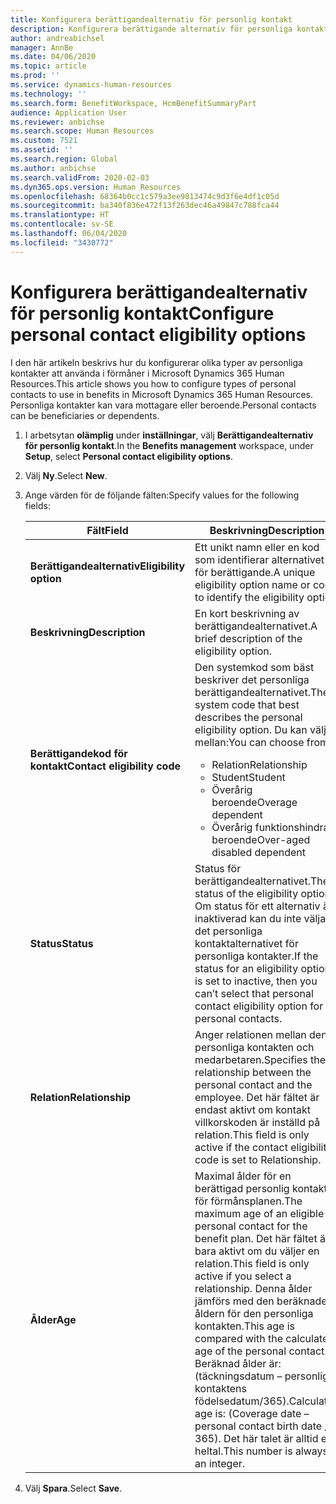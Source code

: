 ```yaml
---
title: Konfigurera berättigandealternativ för personlig kontakt
description: Konfigurera berättigande alternativ för personliga kontakter i Microsoft Dynamics 365 Human Resources. Personliga kontakter kan vara mottagare eller beroende.
author: andreabichsel
manager: AnnBe
ms.date: 04/06/2020
ms.topic: article
ms.prod: ''
ms.service: dynamics-human-resources
ms.technology: ''
ms.search.form: BenefitWorkspace, HcmBenefitSummaryPart
audience: Application User
ms.reviewer: anbichse
ms.search.scope: Human Resources
ms.custom: 7521
ms.assetid: ''
ms.search.region: Global
ms.author: anbichse
ms.search.validFrom: 2020-02-03
ms.dyn365.ops.version: Human Resources
ms.openlocfilehash: 68364b0cc1c579a3ee9813474c9d3f6e4df1c05d
ms.sourcegitcommit: ba340f836e472f13f263dec46a49847c788fca44
ms.translationtype: HT
ms.contentlocale: sv-SE
ms.lasthandoff: 06/04/2020
ms.locfileid: "3430772"
---
```

# <a name="configure-personal-contact-eligibility-options"></a><span data-ttu-id="1ed26-104">Konfigurera berättigandealternativ för personlig kontakt</span><span class="sxs-lookup"><span data-stu-id="1ed26-104">Configure personal contact eligibility options</span></span>

<span data-ttu-id="1ed26-105">I den här artikeln beskrivs hur du konfigurerar olika typer av personliga kontakter att använda i förmåner i Microsoft Dynamics 365 Human Resources.</span><span class="sxs-lookup"><span data-stu-id="1ed26-105">This article shows you how to configure types of personal contacts to use in benefits in Microsoft Dynamics 365 Human Resources.</span></span> <span data-ttu-id="1ed26-106">Personliga kontakter kan vara mottagare eller beroende.</span><span class="sxs-lookup"><span data-stu-id="1ed26-106">Personal contacts can be beneficiaries or dependents.</span></span> 

1. <span data-ttu-id="1ed26-107">I arbetsytan **olämplig** under **inställningar**, välj **Berättigandealternativ för personlig kontakt**.</span><span class="sxs-lookup"><span data-stu-id="1ed26-107">In the **Benefits management** workspace, under **Setup**, select **Personal contact eligibility options**.</span></span>

2. <span data-ttu-id="1ed26-108">Välj **Ny**.</span><span class="sxs-lookup"><span data-stu-id="1ed26-108">Select **New**.</span></span>

3. <span data-ttu-id="1ed26-109">Ange värden för de följande fälten:</span><span class="sxs-lookup"><span data-stu-id="1ed26-109">Specify values for the following fields:</span></span>

   | <span data-ttu-id="1ed26-110">Fält</span><span class="sxs-lookup"><span data-stu-id="1ed26-110">Field</span></span> | <span data-ttu-id="1ed26-111">Beskrivning</span><span class="sxs-lookup"><span data-stu-id="1ed26-111">Description</span></span> |
   | --- | --- |
   | <span data-ttu-id="1ed26-112">**Berättigandealternativ**</span><span class="sxs-lookup"><span data-stu-id="1ed26-112">**Eligibility option**</span></span> | <span data-ttu-id="1ed26-113">Ett unikt namn eller en kod som identifierar alternativet för berättigande.</span><span class="sxs-lookup"><span data-stu-id="1ed26-113">A unique eligibility option name or code to identify the eligibility option.</span></span> |
   | <span data-ttu-id="1ed26-114">**Beskrivning**</span><span class="sxs-lookup"><span data-stu-id="1ed26-114">**Description**</span></span> | <span data-ttu-id="1ed26-115">En kort beskrivning av berättigandealternativet.</span><span class="sxs-lookup"><span data-stu-id="1ed26-115">A brief description of the eligibility option.</span></span> |
   | <span data-ttu-id="1ed26-116">**Berättigandekod för kontakt**</span><span class="sxs-lookup"><span data-stu-id="1ed26-116">**Contact eligibility code**</span></span> | <span data-ttu-id="1ed26-117">Den systemkod som bäst beskriver det personliga berättigandealternativet.</span><span class="sxs-lookup"><span data-stu-id="1ed26-117">The system code that best describes the personal eligibility option.</span></span> <span data-ttu-id="1ed26-118">Du kan välja mellan:</span><span class="sxs-lookup"><span data-stu-id="1ed26-118">You can choose from:</span></span> <ul><li><span data-ttu-id="1ed26-119">Relation</span><span class="sxs-lookup"><span data-stu-id="1ed26-119">Relationship</span></span></li><li><span data-ttu-id="1ed26-120">Student</span><span class="sxs-lookup"><span data-stu-id="1ed26-120">Student</span></span></li><li><span data-ttu-id="1ed26-121">Överårig beroende</span><span class="sxs-lookup"><span data-stu-id="1ed26-121">Overage dependent</span></span></li><li><span data-ttu-id="1ed26-122">Överårig funktionshindrad beroende</span><span class="sxs-lookup"><span data-stu-id="1ed26-122">Over-aged disabled dependent</span></span></li></ul> |
   | <span data-ttu-id="1ed26-123">**Status**</span><span class="sxs-lookup"><span data-stu-id="1ed26-123">**Status**</span></span> | <span data-ttu-id="1ed26-124">Status för berättigandealternativet.</span><span class="sxs-lookup"><span data-stu-id="1ed26-124">The status of the eligibility option.</span></span> <span data-ttu-id="1ed26-125">Om status för ett alternativ är inaktiverad kan du inte välja det personliga kontaktalternativet för personliga kontakter.</span><span class="sxs-lookup"><span data-stu-id="1ed26-125">If the status for an eligibility option is set to inactive, then you can’t select that personal contact eligibility option for personal contacts.</span></span> |
   | <span data-ttu-id="1ed26-126">**Relation**</span><span class="sxs-lookup"><span data-stu-id="1ed26-126">**Relationship**</span></span> | <span data-ttu-id="1ed26-127">Anger relationen mellan den personliga kontakten och medarbetaren.</span><span class="sxs-lookup"><span data-stu-id="1ed26-127">Specifies the relationship between the personal contact and the employee.</span></span> <span data-ttu-id="1ed26-128">Det här fältet är endast aktivt om kontakt villkorskoden är inställd på relation.</span><span class="sxs-lookup"><span data-stu-id="1ed26-128">This field is only active if the contact eligibility code is set to Relationship.</span></span> |
   | <span data-ttu-id="1ed26-129">**Ålder**</span><span class="sxs-lookup"><span data-stu-id="1ed26-129">**Age**</span></span> | <span data-ttu-id="1ed26-130">Maximal ålder för en berättigad personlig kontakt för förmånsplanen.</span><span class="sxs-lookup"><span data-stu-id="1ed26-130">The maximum age of an eligible personal contact for the benefit plan.</span></span> <span data-ttu-id="1ed26-131">Det här fältet är bara aktivt om du väljer en relation.</span><span class="sxs-lookup"><span data-stu-id="1ed26-131">This field is only active if you select a relationship.</span></span> <span data-ttu-id="1ed26-132">Denna ålder jämförs med den beräknade åldern för den personliga kontakten.</span><span class="sxs-lookup"><span data-stu-id="1ed26-132">This age is compared with the calculated age of the personal contact.</span></span> <span data-ttu-id="1ed26-133">Beräknad ålder är: (täckningsdatum – personliga kontaktens födelsedatum/365).</span><span class="sxs-lookup"><span data-stu-id="1ed26-133">Calculated age is: (Coverage date – personal contact birth date / 365).</span></span> <span data-ttu-id="1ed26-134">Det här talet är alltid ett heltal.</span><span class="sxs-lookup"><span data-stu-id="1ed26-134">This number is always an integer.</span></span> |

4. <span data-ttu-id="1ed26-135">Välj **Spara**.</span><span class="sxs-lookup"><span data-stu-id="1ed26-135">Select **Save**.</span></span> 
